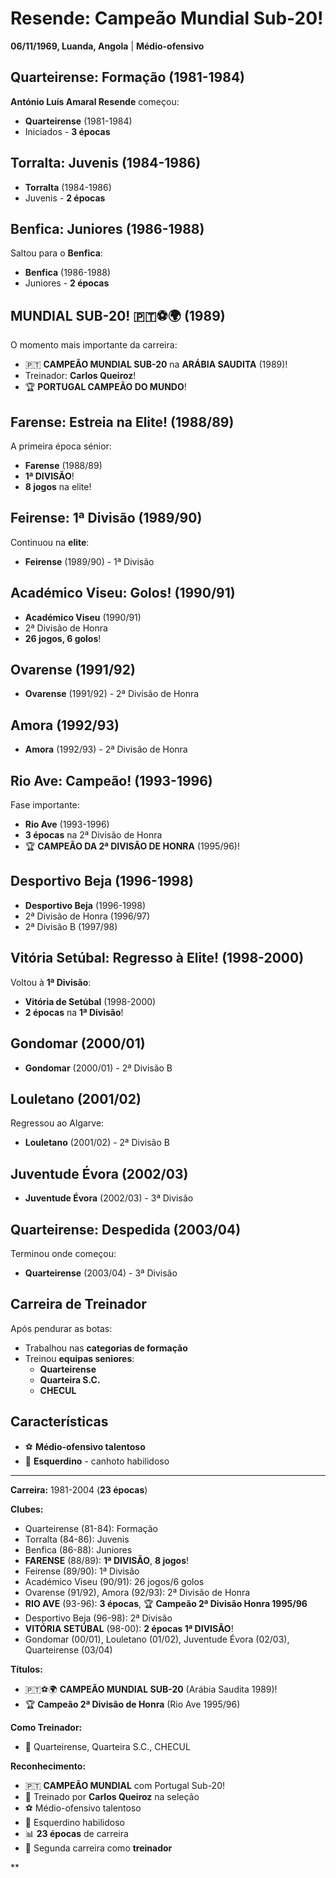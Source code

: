 # Resende: Campeão Mundial Sub-20!

**06/11/1969, Luanda, Angola** | **Médio-ofensivo**

## Quarteirense: Formação (1981-1984)

**António Luís Amaral Resende** começou:
- **Quarteirense** (1981-1984)
- Iniciados - **3 épocas**

## Torralta: Juvenis (1984-1986)

- **Torralta** (1984-1986)
- Juvenis - **2 épocas**

## Benfica: Juniores (1986-1988)

Saltou para o **Benfica**:
- **Benfica** (1986-1988)
- Juniores - **2 épocas**

## MUNDIAL SUB-20! 🇵🇹⚽🌍 (1989)

O momento mais importante da carreira:
- 🇵🇹 **CAMPEÃO MUNDIAL SUB-20** na **ARÁBIA SAUDITA** (1989)!
- Treinador: **Carlos Queiroz**!
- 🏆 **PORTUGAL CAMPEÃO DO MUNDO**!

## Farense: Estreia na Elite! (1988/89)

A primeira época sénior:
- **Farense** (1988/89)
- **1ª DIVISÃO**!
- **8 jogos** na elite!

## Feirense: 1ª Divisão (1989/90)

Continuou na **elite**:
- **Feirense** (1989/90) - 1ª Divisão

## Académico Viseu: Golos! (1990/91)

- **Académico Viseu** (1990/91)
- 2ª Divisão de Honra
- **26 jogos, 6 golos**!

## Ovarense (1991/92)

- **Ovarense** (1991/92) - 2ª Divisão de Honra

## Amora (1992/93)

- **Amora** (1992/93) - 2ª Divisão de Honra

## Rio Ave: Campeão! (1993-1996)

Fase importante:
- **Rio Ave** (1993-1996)
- **3 épocas** na 2ª Divisão de Honra
- 🏆 **CAMPEÃO DA 2ª DIVISÃO DE HONRA** (1995/96)!

## Desportivo Beja (1996-1998)

- **Desportivo Beja** (1996-1998)
- 2ª Divisão de Honra (1996/97)
- 2ª Divisão B (1997/98)

## Vitória Setúbal: Regresso à Elite! (1998-2000)

Voltou à **1ª Divisão**:
- **Vitória de Setúbal** (1998-2000)
- **2 épocas** na **1ª Divisão**!

## Gondomar (2000/01)

- **Gondomar** (2000/01) - 2ª Divisão B

## Louletano (2001/02)

Regressou ao Algarve:
- **Louletano** (2001/02) - 2ª Divisão B

## Juventude Évora (2002/03)

- **Juventude Évora** (2002/03) - 3ª Divisão

## Quarteirense: Despedida (2003/04)

Terminou onde começou:
- **Quarteirense** (2003/04) - 3ª Divisão

## Carreira de Treinador

Após pendurar as botas:
- Trabalhou nas **categorias de formação**
- Treinou **equipas seniores**:
  - **Quarteirense**
  - **Quarteira S.C.**
  - **CHECUL**

## Características

- ⚽ **Médio-ofensivo talentoso**
- 🦶 **Esquerdino** - canhoto habilidoso

---

**Carreira:** 1981-2004 (**23 épocas**)

**Clubes:**
- Quarteirense (81-84): Formação
- Torralta (84-86): Juvenis
- Benfica (86-88): Juniores
- **FARENSE** (88/89): **1ª DIVISÃO**, **8 jogos**!
- Feirense (89/90): 1ª Divisão
- Académico Viseu (90/91): 26 jogos/6 golos
- Ovarense (91/92), Amora (92/93): 2ª Divisão de Honra
- **RIO AVE** (93-96): **3 épocas**, 🏆 **Campeão 2ª Divisão Honra 1995/96**
- Desportivo Beja (96-98): 2ª Divisão
- **VITÓRIA SETÚBAL** (98-00): **2 épocas 1ª DIVISÃO**!
- Gondomar (00/01), Louletano (01/02), Juventude Évora (02/03), Quarteirense (03/04)

**Títulos:**
- 🇵🇹⚽🌍 **CAMPEÃO MUNDIAL SUB-20** (Arábia Saudita 1989)!
- 🏆 **Campeão 2ª Divisão de Honra** (Rio Ave 1995/96)

**Como Treinador:**
- 👔 Quarteirense, Quarteira S.C., CHECUL

**Reconhecimento:**
- 🇵🇹 **CAMPEÃO MUNDIAL** com Portugal Sub-20!
- 🎯 Treinado por **Carlos Queiroz** na seleção
- ⚽ Médio-ofensivo talentoso
- 🦶 Esquerdino habilidoso
- 📊 **23 épocas** de carreira
- 👔 Segunda carreira como **treinador**

**